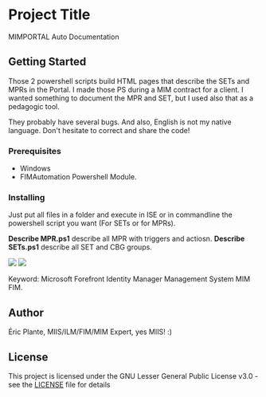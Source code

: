 # Project Title
MIMPORTAL Auto Documentation

## Getting Started
Those 2 powershell scripts build HTML pages that describe the SETs and MPRs in the Portal.  I made those PS during a MIM contract for a client.  I wanted something to document the MPR and SET, but I used also that as a pedagogic tool.  

They probably have several bugs. And also, English is not my native language.  Don't hesitate to correct and share the code!  

### Prerequisites
- Windows
- FIMAutomation Powershell Module.

### Installing

Just put all files in a folder and execute in ISE or in commandline the powershell script you want (For SETs or for MPRs).

<b>Describe MPR.ps1</b> describe all MPR with triggers and actiosn.
<b>Describe SETs.ps1</b> describe all SET and CBG groups.

<img src="https://raw.githubusercontent.com/eplantequebec/readme-images/master/MIMDOC1.PNG" >
<img src="https://raw.githubusercontent.com/eplantequebec/readme-images/master/MIMDOC2.PNG" >


Keyword: Microsoft Forefront Identity Manager Management System MIM FIM.


## Author
Éric Plante,  MIIS/ILM/FIM/MIM Expert,  yes MIIS! :)

## License

This project is licensed under the GNU Lesser General Public License v3.0 - see the [LICENSE](LICENSE) file for details
